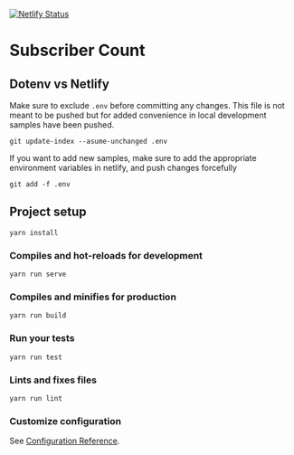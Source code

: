 [![Netlify Status](https://api.netlify.com/api/v1/badges/0ef3796e-576c-4436-b330-5c2cfadb4f28/deploy-status)](https://app.netlify.com/sites/youtubesubscribercount/deploys)

# Subscriber Count

## Dotenv vs Netlify
Make sure to exclude `.env` before committing any changes. This file is not meant to be pushed but for added convenience in local development samples have been pushed.
```
git update-index --asume-unchanged .env
```

If you want to add new samples, make sure to add the appropriate environment variables in netlify, and push changes forcefully
```
git add -f .env
```

## Project setup
```
yarn install
```

### Compiles and hot-reloads for development
```
yarn run serve
```

### Compiles and minifies for production
```
yarn run build
```

### Run your tests
```
yarn run test
```

### Lints and fixes files
```
yarn run lint
```

### Customize configuration
See [Configuration Reference](https://cli.vuejs.org/config/).

